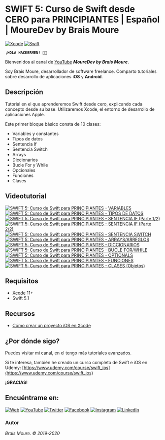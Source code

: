 # SWIFT 5: Curso de Swift desde CERO para PRINCIPIANTES | Español | MoureDev by Brais Moure
[![Xcode](https://img.shields.io/badge/Xcode-11+-blue.svg?longCache=true&style=popout-square)]()
[![Swift](https://img.shields.io/badge/Swift-5.1-orange.svg?longCache=true&style=popout-square)]()

**`¡HOLA HACKERMEN! 👋🏼`**

Bienvenidos al canal de [YouTube](https://www.youtube.com/channel/UCxPD7bsocoAMq8Dj18kmGyQ?sub_confirmation=1) ***MoureDev by Brais Moure***. 

Soy Brais Moure, desarrollador de software freelance. Comparto tutoriales sobre desarrollo de aplicaciones **iOS** y **Android**.

## Descripción
Tutorial en el que aprenderemos Swift desde cero, explicando cada concepto desde su base. Utilizaremos Xcode, el entorno de desarrollo de aplicaciones Apple.

Este primer bloque básico consta de 10 clases:

* Variables y constantes
* Tipos de datos
* Sentencia If
* Sentencia Switch
* Arrays
* Diccionarios
* Bucle For y While
* Opcionales
* Funciones
* Clases

## Videotutorial
[![SWIFT 5: Curso de Swift para PRINCIPIANTES - VARIABLES](https://img.youtube.com/vi/s23nf1LiStE/0.jpg)](https://www.youtube.com/watch?v=s23nf1LiStE)
[![SWIFT 5: Curso de Swift para PRINCIPIANTES - TIPOS DE DATOS](https://img.youtube.com/vi/HaDdstMjNuE/0.jpg)](https://www.youtube.com/watch?v=HaDdstMjNuE)
[![SWIFT 5: Curso de Swift para PRINCIPIANTES - SENTENCIA IF (Parte 1/2)](https://img.youtube.com/vi/HSMvOq-GpKY/0.jpg)](https://www.youtube.com/watch?v=HSMvOq-GpKY)
[![SWIFT 5: Curso de Swift para PRINCIPIANTES - SENTENCIA IF (Parte 2/2)](https://img.youtube.com/vi/RBXOuvHzwRU/0.jpg)](https://www.youtube.com/watch?v=RBXOuvHzwRU)
[![SWIFT 5: Curso de Swift para PRINCIPIANTES - SENTENCIA SWITCH](https://img.youtube.com/vi/hgn_3QQ54Qo/0.jpg)](https://www.youtube.com/watch?v=hgn_3QQ54Qo)
[![SWIFT 5: Curso de Swift para PRINCIPIANTES - ARRAYS/ARREGLOS](https://img.youtube.com/vi/-iX8nEWFp5k/0.jpg)](https://www.youtube.com/watch?v=-iX8nEWFp5k)
[![SWIFT 5: Curso de Swift para PRINCIPIANTES - DICCIONARIOS](https://img.youtube.com/vi/tCOC-CSHxoM/0.jpg)](https://www.youtube.com/watch?v=tCOC-CSHxoM)
[![SWIFT 5: Curso de Swift para PRINCIPIANTES - BUCLE FOR/WHILE](https://img.youtube.com/vi/yP3IjtbHlrM/0.jpg)](https://www.youtube.com/watch?v=yP3IjtbHlrM)
[![SWIFT 5: Curso de Swift para PRINCIPIANTES - OPTIONALS](https://img.youtube.com/vi/SaSaI0vu_f8/0.jpg)](https://www.youtube.com/watch?v=SaSaI0vu_f8)
[![SWIFT 5: Curso de Swift para PRINCIPIANTES - FUNCIONES](https://img.youtube.com/vi/rASxZRBFU9w/0.jpg)](https://www.youtube.com/watch?v=rASxZRBFU9w)
[![SWIFT 5: Curso de Swift para PRINCIPIANTES - CLASES (Objetos)](https://img.youtube.com/vi/Q_S8yPEwSnY/0.jpg)](https://www.youtube.com/watch?v=Q_S8yPEwSnY)

## Requisitos
* [Xcode](https://developer.apple.com/xcode/) 11+
* Swift 5.1

## Recursos
* [Cómo crear un proyecto iOS en Xcode](https://youtu.be/MyzZnIR5gC4)

## ¿Por dónde sigo?

Puedes visitar [mi canal](https://www.youtube.com/mouredevapps), en el tengo más tutoriales avanzados.

Si te interesa, también he creado un curso completo de Swift e iOS en Udemy: [https://www.udemy.com/course/swift_ios](https://www.udemy.com/course/swift_ios)

**¡GRACIAS!**

## Encuéntrame en:

[![Web](https://img.shields.io/badge/website-MoureDev.com-blue.svg?style=for-the-badge)](https://mouredev.com/)
[![YouTube](https://img.shields.io/badge/YouTube-MoureDev-red.svg?style=for-the-badge)](https://www.youtube.com/channel/UCxPD7bsocoAMq8Dj18kmGyQ)
[![Twitter](https://img.shields.io/badge/twitter-@MoureDev-blue.svg?style=for-the-badge)](https://twitter.com/MoureDev)
[![Facebook](https://img.shields.io/badge/Facebook-MoureDev-blue.svg?style=for-the-badge)](https://facebook.com/mouredev)
[![Instagram](https://img.shields.io/badge/Instagram-MoureDev-orange.svg?style=for-the-badge)](https://instagram.com/mouredev)
[![LinkedIn](https://img.shields.io/badge/LinkedIn-BraisMoure-blue.svg?style=for-the-badge)](https://www.linkedin.com/in/braismoure/)

### Autor
*Brais Moure. © 2019-2020*

